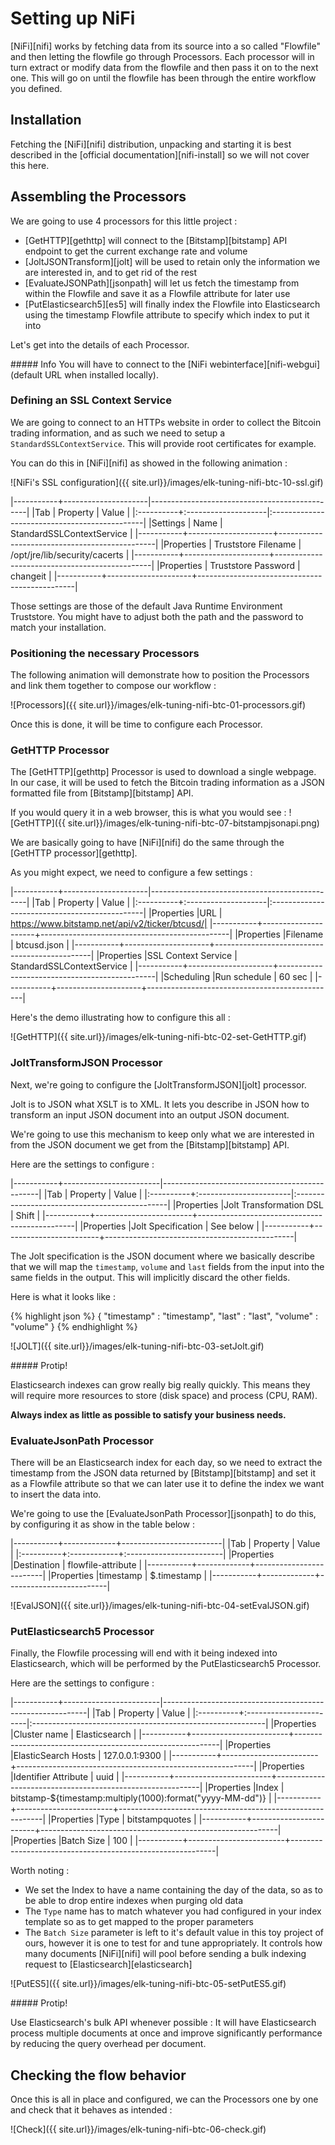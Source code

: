 # Setting up NiFi

[NiFi][nifi] works by fetching data from its source into a so called
"Flowfile" and then letting the flowfile go through Processors. Each processor
will in turn extract or modify data from the flowfile and then pass it on to
the next one.  This will go on until the flowfile has been through the entire
workflow you defined.

## Installation

Fetching the [NiFi][nifi] distribution, unpacking and starting it is best
described in the [official documentation][nifi-install] so we will not cover
this here.

## Assembling the Processors

We are going to use 4 processors for this little project :

* [GetHTTP][gethttp] will connect to the [Bitstamp][bitstamp] API endpoint to get the
  current exchange rate and volume
* [JoltJSONTransform][jolt] will be used to retain only the information we are
  interested in, and to get rid of the rest
* [EvaluateJSONPath][jsonpath] will let us fetch the timestamp from within the Flowfile
  and save it as a Flowfile attribute for later use
* [PutElasticsearch5][es5] will finally index the Flowfile into Elasticsearch using
  the timestamp Flowfile attribute to specify which index to put it into

Let's get into the details of each Processor.

<div class="note info">
##### Info
You will have to connect to the [NiFi webinterface][nifi-webgui] (default URL
when installed locally).
</div>

[nifi-webgui]: http://localhost:8080/nifi

### Defining an SSL Context Service

We are going to connect to an HTTPs website in order to collect the Bitcoin
trading information, and as such we need to setup a
`StandardSSLContextService`. This will provide root certificates for example.

You can do this in [NiFi][nifi] as showed in the following animation :

![NiFi's SSL configuration]({{ site.url}}/images/elk-tuning-nifi-btc-10-ssl.gif)

|-----------+---------------------|-----------------------------------------------|
|Tab        | Property            | Value                                         |
|:----------+:--------------------|:----------------------------------------------|
|Settings   | Name                | StandardSSLContextService                     |
|-----------+---------------------+-----------------------------------------------|
|Properties | Truststore Filename | /opt/jre/lib/security/cacerts                 |
|-----------+---------------------+-----------------------------------------------|
|Properties | Truststore Password | changeit                                      |
|-----------+---------------------+-----------------------------------------------|

Those settings are those of the default Java Runtime Environment Truststore.
You might have to adjust both the path and the password to match your
installation.

### Positioning the necessary Processors

The following animation will demonstrate how to position the Processors and
link them together to compose our workflow :

![Processors]({{ site.url}}/images/elk-tuning-nifi-btc-01-processors.gif)

Once this is done, it will be time to configure each Processor.

### GetHTTP Processor

The [GetHTTP][gethttp] Processor is used to download a single webpage. In our
case, it will be used to fetch the Bitcoin trading information as a JSON
formatted file from [Bitstamp][bitstamp] API.

If you would query it in a web browser, this is what you would see :
![GetHTTP]({{ site.url}}/images/elk-tuning-nifi-btc-07-bitstampjsonapi.png)

We are basically going to have [NiFi][nifi] do the same through the
[GetHTTP processor][gethttp].

As you might expect, we need to configure a few settings :

|-----------+---------------------|-----------------------------------------------|
|Tab        | Property            | Value                                         |
|:----------+:--------------------|:----------------------------------------------|
|Properties |URL                  | https://www.bitstamp.net/api/v2/ticker/btcusd/|
|-----------+---------------------+-----------------------------------------------|
|Properties |Filename             | btcusd.json                                   |
|-----------+---------------------+-----------------------------------------------|
|Properties |SSL Context Service  | StandardSSLContextService                     |
|-----------+---------------------+-----------------------------------------------|
|Scheduling |Run schedule         | 60 sec                                        |
|-----------+---------------------+-----------------------------------------------|

Here's the demo illustrating how to configure this all :

![GetHTTP]({{ site.url}}/images/elk-tuning-nifi-btc-02-set-GetHTTP.gif)

### JoltTransformJSON Processor

Next, we're going to configure the [JoltTransformJSON][jolt] processor.

Jolt is to JSON what XSLT is to XML. It lets you describe in JSON how to
transform an input JSON document into an output JSON document.

We're going to use this mechanism to keep only what we are interested in from the JSON document we get from
the [Bitstamp][bitstamp] API.

Here are the settings to configure :

|-----------+------------------------|-----------------------------------------------|
|Tab        | Property               | Value                                         |
|:----------+:-----------------------|:----------------------------------------------|
|Properties |Jolt Transformation DSL | Shift                                         |
|-----------+------------------------+-----------------------------------------------|
|Properties |Jolt Specification      | See below                                     |
|-----------+------------------------+-----------------------------------------------|

The Jolt specification is the JSON document where we basically describe that
we will map the `timestamp`, `volume` and `last` fields from the input into
the same fields in the output. This will implicitly discard the other fields.

Here is what it looks like :

{% highlight json %}
{
  "timestamp" : "timestamp",
  "last" : "last",
  "volume" : "volume"
}
{% endhighlight %}


![JOLT]({{ site.url}}/images/elk-tuning-nifi-btc-03-setJolt.gif)

<div class="note protip no_toc">
##### Protip!

Elasticsearch indexes can grow really big really quickly. This means they will
require more resources to store (disk space) and process (CPU, RAM).

**Always index as little as possible to satisfy your business needs.**
</div>

### EvaluateJsonPath Processor

There will be an Elasticsearch index for each day, so we need to extract the
timestamp from the JSON data returned by [Bitstamp][bitstamp] and set it as a
Flowfile attribute so that we can later use it to define the index we want to
insert the data into.

We're going to use the [EvaluateJsonPath Processor][jsonpath] to do this, by
configuring it as show in the table below :

|-----------+-------------+-------------------------|
|Tab        | Property    | Value                   |
|:----------+:------------+:------------------------|
|Properties |Destination  | flowfile-attribute      |
|-----------+-------------+-------------------------|
|Properties |timestamp    | $.timestamp             |
|-----------+-------------+-------------------------|

![EvalJSON]({{ site.url}}/images/elk-tuning-nifi-btc-04-setEvalJSON.gif)

### PutElasticsearch5 Processor

Finally, the Flowfile processing will end with it being indexed into
Elasticsearch, which will be performed by the PutElasticsearch5 Processor.

Here are the settings to configure :

|-----------+------------------------|-----------------------------------------------------------|
|Tab        | Property               | Value                                                     |
|:----------+:-----------------------|:----------------------------------------------------------|
|Properties |Cluster name            | Elasticsearch                                             |
|-----------+------------------------+-----------------------------------------------------------|
|Properties |ElasticSearch Hosts     | 127.0.0.1:9300                                            |
|-----------+------------------------+-----------------------------------------------------------|
|Properties |Identifier Attribute    | uuid                                                      |
|-----------+------------------------+-----------------------------------------------------------|
|Properties |Index                   | bitstamp-${timestamp:multiply(1000):format("yyyy-MM-dd")} |
|-----------+------------------------+-----------------------------------------------------------|
|Properties |Type                    | bitstampquotes                                            |
|-----------+------------------------+-----------------------------------------------------------|
|Properties |Batch Size              | 100                                                       |
|-----------+------------------------+-----------------------------------------------------------|

Worth noting : 

* We set the Index to have a name containing the day of the data, so as to be
able to drop entire indexes when purging old data
* The `Type` name has to match whatever you had configured in your index
  template so as to get mapped to the proper parameters
* The `Batch Size` parameter is left to it's default value in this toy project
  of ours, however it is one to test for and tune appropriately. It controls
  how many documents [NiFi][nifi] will pool before sending a bulk indexing request
  to [Elasticsearch][elasticsearch]

![PutES5]({{ site.url}}/images/elk-tuning-nifi-btc-05-setPutES5.gif)

<div class="note protip no_toc">
##### Protip!

Use Elasticsearch's bulk API whenever possible : It will have Elasticsearch
process multiple documents at once and improve significantly performance by
reducing the query overhead per document.
</div>


## Checking the flow behavior

Once this is all in place and configured, we can the Processors one by one and
check that it behaves as intended :

![Check]({{ site.url}}/images/elk-tuning-nifi-btc-06-check.gif)


